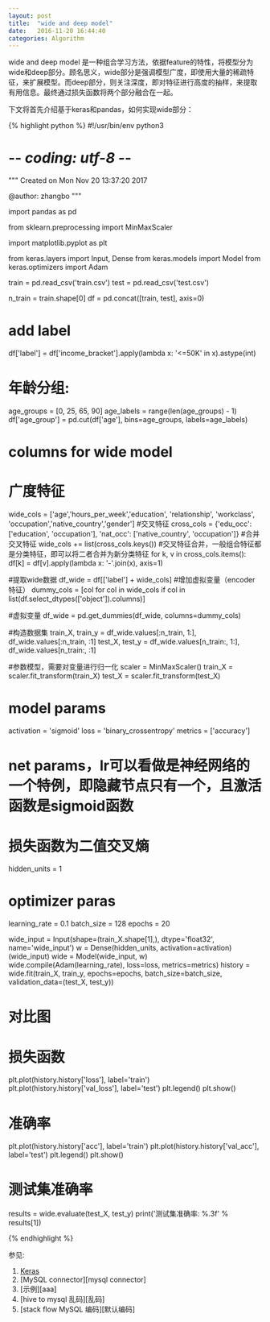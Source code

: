 ```yaml
---
layout: post
title:  "wide and deep model"
date:   2016-11-20 16:44:40
categories: Algorithm
---
```


wide and deep model 是一种组合学习方法，依据feature的特性，将模型分为wide和deep部分。顾名思义，wide部分是强调模型广度，即使用大量的稀疏特征，来扩展模型。而deep部分，则关注深度，即对特征进行高度的抽样，来提取有用信息。最终通过损失函数将两个部分融合在一起。

下文将首先介绍基于keras和pandas，如何实现wide部分：

{% highlight python %}
#!/usr/bin/env python3
# -*- coding: utf-8 -*-
"""
Created on Mon Nov 20 13:37:20 2017

@author: zhangbo
"""

import pandas as pd

from sklearn.preprocessing import MinMaxScaler

import matplotlib.pyplot as plt

from keras.layers import Input, Dense
from keras.models import Model
from keras.optimizers import Adam

train = pd.read_csv('train.csv')
test = pd.read_csv('test.csv')

n_train = train.shape[0]
df = pd.concat([train, test], axis=0)

# add label
df['label'] = df['income_bracket'].apply(lambda x: '<=50K' in x).astype(int)

# 年龄分组:
age_groups = [0, 25, 65, 90]
age_labels = range(len(age_groups) - 1)
df['age_group'] = pd.cut(df['age'], bins=age_groups, labels=age_labels)

# columns for wide model
# 广度特征
wide_cols = ['age','hours_per_week','education', 'relationship', 'workclass',
             'occupation','native_country','gender']
#交叉特征
cross_cols = {'edu_occ': ['education', 'occupation'],
              'nat_occ': ['native_country', 'occupation']}
#合并交叉特征
wide_cols += list(cross_cols.keys())
#交叉特征合并，一般组合特征都是分类特征，即可以将二者合并为新分类特征
for k, v in cross_cols.items():
  df[k] = df[v].apply(lambda x: '-'.join(x), axis=1)

#提取wide数据
df_wide = df[['label'] + wide_cols]
#增加虚拟变量（encoder特征）
dummy_cols = [col for col in wide_cols if col in list(df.select_dtypes(['object']).columns)]

#虚拟变量
df_wide = pd.get_dummies(df_wide, columns=dummy_cols)

#构造数据集
train_X, train_y = df_wide.values[:n_train, 1:], df_wide.values[:n_train, :1]
test_X, test_y = df_wide.values[n_train:, 1:], df_wide.values[n_train:, :1]

#参数模型，需要对变量进行归一化
scaler = MinMaxScaler()
train_X = scaler.fit_transform(train_X)
test_X = scaler.fit_transform(test_X)

# model params
activation = 'sigmoid'
loss = 'binary_crossentropy'
metrics = ['accuracy']

# net params，lr可以看做是神经网络的一个特例，即隐藏节点只有一个，且激活函数是sigmoid函数
# 损失函数为二值交叉熵
hidden_units = 1

# optimizer paras
learning_rate = 0.1
batch_size = 128
epochs = 20

wide_input = Input(shape=(train_X.shape[1],), dtype='float32', name='wide_input')
w = Dense(hidden_units, activation=activation)(wide_input)
wide = Model(wide_input, w)
wide.compile(Adam(learning_rate), loss=loss, metrics=metrics)
history = wide.fit(train_X, train_y, epochs=epochs, batch_size=batch_size, 
                   validation_data=(test_X, test_y))

# 对比图
# 损失函数
plt.plot(history.history['loss'], label='train')
plt.plot(history.history['val_loss'], label='test')
plt.legend()
plt.show()

# 准确率
plt.plot(history.history['acc'], label='train')
plt.plot(history.history['val_acc'], label='test')
plt.legend()
plt.show()

# 测试集准确率
results = wide.evaluate(test_X, test_y)
print('测试集准确率: %.3f' % results[1])




{% endhighlight %}


参见:
 
1. [Keras][keras]
2. [MySQL connector][mysql connector]
3. [示例][aaa]
4. [hive to mysql 乱码][乱码]
5. [stack flow MySQL 编码][默认编码]


[keras]: https://keras-cn.readthedocs.io/en/latest/getting_started/functional_API/#functional
[git example]: https://github.com/jrzaurin/Wide-and-Deep-Keras/blob/master/wide_and_deep_keras.py 
[wide and deep]: https://www.tensorflow.org/tutorials/wide_and_deep



